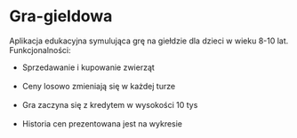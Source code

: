 # Gra-gieldowa

Aplikacja edukacyjna symulująca grę na giełdzie dla dzieci w wieku 8-10 lat.<br/>
Funkcjonalności:<br/>
<ul>
  <li>Sprzedawanie i kupowanie zwierząt</li><br/>
  <li>Ceny losowo zmieniają się w każdej turze</li><br/>
  <li>Gra zaczyna się z kredytem w wysokości 10 tys</li><br/>
  <li>Historia cen prezentowana jest na wykresie</li><br/>
</ul>
